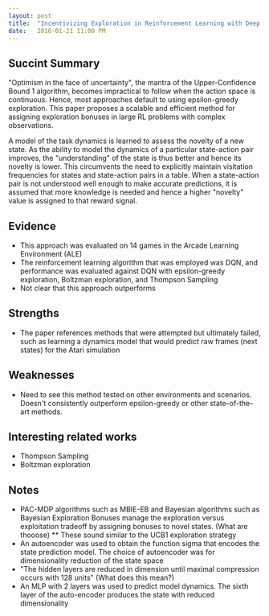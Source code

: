 ```yaml
---
layout: post
title:  "Incentivizing Exploration in Reinforcement Learning with Deep Predictive Models (Stadie, Levine, Abbeel) [NOTES]"
date:   2016-01-21 11:00 PM
---
```


## Succint Summary ##

"Optimism in the face of uncertainty", the mantra of the Upper-Confidence Bound 1 algorithm, becomes impractical to follow when the action space is continuous. Hence, most approaches default to using epsilon-greedy exploration. This paper proposes a scalable and efficient method for assigning exploration bonuses in large RL problems with complex observations. 

A model of the task dynamics is learned to assess the novelty of a new state. As the ability to model the dynamics of a particular state-action pair improves, the "understanding" of the state is thus better and hence its novelty is lower. This circumvents the need to explicitly maintain visitation frequencies for states and state-action pairs in a table. When a state-action pair is not understood well enough to make accurate predictions, it is assumed that more knowledge is needed and hence a higher "novelty" value is assigned to that reward signal.

## Evidence ## 
* This approach was evaluated on 14 games in the Arcade Learning Environment (ALE)
* The reinforcement learning algorithm that was employed was DQN, and performance was evaluated against DQN with epsilon-greedy exploration, Boltzman exploration, and Thompson Sampling
* Not clear that this approach outperforms 

## Strengths ## 
* The paper references methods that were attempted but ultimately failed, such as learning a dynamics model that would predict raw frames (next states) for the Atari simulation

## Weaknesses ## 
* Need to see this method tested on other environments and scenarios. Doesn't consistently outperform epsilon-greedy or other state-of-the-art methods. 

## Interesting related works ## 
* Thompson Sampling
* Boltzman exploration 

## Notes ## 
* PAC-MDP algorithms such as MBIE-EB and Bayesian algorithms such as Bayesian Exploration Bonuses manage the exploration versus exploitation tradeoff by assigning bonuses to novel states. (What are thooose)
** These sound similar to the UCB1 exploration strategy
* An autoencoder was used to obtain the function sigma that encodes the state prediction model. The choice of autoencoder was for dimensionality reduction of the state space
* "The hidden layers are reduced in dimension until maximal compression occurs with 128 units" (What does this mean?)
* An MLP with 2 layers was used to predict model dynamics. The sixth layer of the auto-encoder produces the state with reduced dimensionality 





